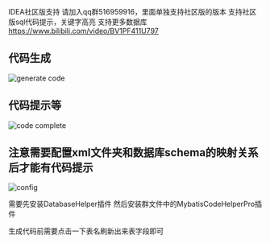 IDEA社区版支持
请加入qq群516959916，里面单独支持社区版的版本
支持社区版sql代码提示，关键字高亮
支持更多数据库
https://www.bilibili.com/video/BV1PF411U797

## 代码生成 
![generate code](https://images.brucege.com/communityGenerateCode.png)

## 代码提示等
![code complete](https://images.brucege.com/communityCodeCompletion.png)

## 注意需要配置xml文件夹和数据库schema的映射关系后才能有代码提示
![config](https://images.brucege.com/configConnectionAndSchema.png)

需要先安装DatabaseHelper插件 然后安装群文件中的MybatisCodeHelperPro插件

生成代码前需要点击一下表名刷新出来表字段即可
